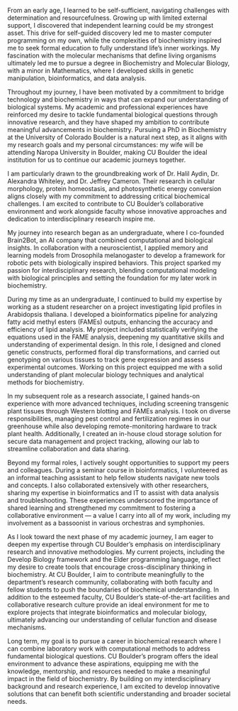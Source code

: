 From an early age, I learned to be self-sufficient, navigating challenges with determination and resourcefulness. Growing up with limited external support, I discovered that independent learning could be my strongest asset. This drive for self-guided discovery led me to master computer programming on my own, while the complexities of biochemistry inspired me to seek formal education to fully understand life’s inner workings. My fascination with the molecular mechanisms that define living organisms ultimately led me to pursue a degree in Biochemistry and Molecular Biology, with a minor in Mathematics, where I developed skills in genetic manipulation, bioinformatics, and data analysis.

Throughout my journey, I have been motivated by a commitment to bridge technology and biochemistry in ways that can expand our understanding of biological systems. My academic and professional experiences have reinforced my desire to tackle fundamental biological questions through innovative research, and they have shaped my ambition to contribute meaningful advancements in biochemistry. Pursuing a PhD in Biochemistry at the University of Colorado Boulder is a natural next step, as it aligns with my research goals and my personal circumstances: my wife will be attending Naropa University in Boulder, making CU Boulder the ideal institution for us to continue our academic journeys together.

I am particularly drawn to the groundbreaking work of Dr. Halil Aydin, Dr. Alexandra Whiteley, and Dr. Jeffrey Cameron. Their research in cellular morphology, protein homeostasis, and photosynthetic energy conversion aligns closely with my commitment to addressing critical biochemical challenges. I am excited to contribute to CU Boulder’s collaborative environment and work alongside faculty whose innovative approaches and dedication to interdisciplinary research inspire me.

My journey into research began as an undergraduate, where I co-founded Brain2Bot, an AI company that combined computational and biological insights. In collaboration with a neuroscientist, I applied memory and learning models from Drosophila melanogaster to develop a framework for robotic pets with biologically inspired behaviors. This project sparked my passion for interdisciplinary research, blending computational modeling with biological principles and setting the foundation for my later work in biochemistry.

During my time as an undergraduate, I continued to build my expertise by working as a student researcher on a project investigating lipid profiles in Arabidopsis thaliana. I developed a bioinformatics pipeline for analyzing fatty acid methyl esters (FAMEs) outputs, enhancing the accuracy and efficiency of lipid analysis. My project included statistically verifying the equations used in the FAME analysis, deepening my quantitative skills and understanding of experimental design. In this role, I designed and cloned genetic constructs, performed floral dip transformations, and carried out genotyping on various tissues to track gene expression and assess experimental outcomes. Working on this project equipped me with a solid understanding of plant molecular biology techniques and analytical methods for biochemistry.

In my subsequent role as a research associate, I gained hands-on experience with more advanced techniques, including screening transgenic plant tissues through Western blotting and FAMEs analysis. I took on diverse responsibilities, managing pest control and fertilization regimes in our greenhouse while also developing remote-monitoring hardware to track plant health. Additionally, I created an in-house cloud storage solution for secure data management and project tracking, allowing our lab to streamline collaboration and data sharing.

Beyond my formal roles, I actively sought opportunities to support my peers and colleagues. During a seminar course in bioinformatics, I volunteered as an informal teaching assistant to help fellow students navigate new tools and concepts. I also collaborated extensively with other researchers, sharing my expertise in bioinformatics and IT to assist with data analysis and troubleshooting. These experiences underscored the importance of shared learning and strengthened my commitment to fostering a collaborative environment — a value I carry into all of my work, including my involvement as a bassoonist in various orchestras and symphonies.

As I look toward the next phase of my academic journey, I am eager to deepen my expertise through CU Boulder’s emphasis on interdisciplinary research and innovative methodologies. My current projects, including the Develop Biology framework and the Elder programming language, reflect my desire to create tools that encourage cross-disciplinary thinking in biochemistry. At CU Boulder, I aim to contribute meaningfully to the department’s research community, collaborating with both faculty and fellow students to push the boundaries of biochemical understanding. In addition to the esteemed faculty, CU Boulder’s state-of-the-art facilities and collaborative research culture provide an ideal environment for me to explore projects that integrate bioinformatics and molecular biology, ultimately advancing our understanding of cellular function and disease mechanisms.

Long term, my goal is to pursue a career in biochemical research where I can combine laboratory work with computational methods to address fundamental biological questions. CU Boulder’s program offers the ideal environment to advance these aspirations, equipping me with the knowledge, mentorship, and resources needed to make a meaningful impact in the field of biochemistry. By building on my interdisciplinary background and research experience, I am excited to develop innovative solutions that can benefit both scientific understanding and broader societal needs.